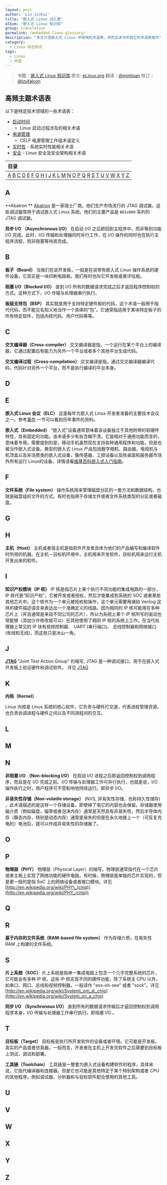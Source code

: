 ```yaml
---
layout: post
author: 'Lin Jinhui'
title: "嵌入式 Linux 词汇表"
album: "嵌入式 Linux 知识库"
group: translation
permalink: /embedded-linux-glossary/
description: "本文介绍嵌入式 Linux 中使用的术语表，并列出本书中其它的术语表章节"
category:
  - Linux 综合知识
tags:
  - Linux
  - 术语
---
```


> 书籍：[嵌入式 Linux 知识库](https://tinylab.gitbooks.io/elinux)
> 原文: [eLinux.org](http://eLinux.org/Glossary "http://eLinux.org/Glossary")
> 翻译：[@mintisan](https://github.com/mintisan)
> 校订：[@lzufalcon](https://github.com/lzufalcon)

## 高频主题术语表

以下是特定技术领域的一些术语表：

-   [启动时间](https://tinylab-1.gitbook.io/elinux/content/zh/dev_portals/Boot_Time/Boot-up_Time_Definition_Of_Terms/Boot-up_Time_Definition_Of_Terms.html "Boot-up Time Definition Of Terms")
    - Linux 启动过程涉及的相关术语
-   [电源管理](https://tinylab-1.gitbook.io/elinux/content/zh/dev_portals/Glossary/Power_Management_Definition_Of_Terms/Power_Management_Definition_Of_Terms.html "Power Management Definition Of Terms")
    - CELF 电源管理工作组术语定义
-   [实时性](https://tinylab-1.gitbook.io/elinux/content/zh/dev_portals/Glossary/Real_Time_Terms/Real_Time_Terms.html "Real Time Terms") - 系统实时性能相关术语
-   [安全](https://tinylab-1.gitbook.io/elinux/content/zh/dev_portals/Glossary/Security_Terms/Security_Terms.html "Security Terms") - Linux 安全及安全架构相关术语

<table>
<thead>
<tr class="header">
<th align="left"> 目录 </th>
</tr>
</thead>
<tbody>
<tr class="odd">
<td align="left"><a href="#A">A</a> <a href="#B">B</a> <a href="#C">C</a> <a href="#D">D</a> <a href="#E">E</a> <a href="#F">F</a> <a href="#G">G</a> <a href="#H">H</a> <a href="#I">I</a> <a href="#J">J</a> <a href="#K">K</a> <a href="#L">L</a> <a href="#M">M</a> <a href="#N">N</a> <a href="#O">O</a> <a href="#P">P</a> <a href="#Q">Q</a> <a href="#R">R</a> <a href="#S">S</a> <a href="#T">T</a> <a href="#U">U</a> <a href="#V">V</a> <a href="#W">W</a> <a href="#X">X</a> <a href="#Y">Y</a> <a href="#Z">Z</a> <br /></td>
</tr>
</tbody>
</table>

## A

**Abatron **
[Abatron](http://www.abatron.ch/) 是一家瑞士厂商，他们生产市场流行的 JTAG 调试器，这些调试器常用于调试嵌入式 Linux 系统。他们的主要产品是 `BDIx000` 系列的 JTAG 调试器。


**异步 I/O （Asynchronous I/O）**
在启动 I/O 之后即回到主程序中，而非等到功能 I/O 完成。此时，I/O 传输和处理器同时并行工作，在 I/O 操作的同时也在执行主程序流程，而非阻塞等待其完成。

## B

**板子（Board）**
当我们在说开发板，一般是在说带有嵌入式 Linux 操作系统的硬件设备，它其实是一块印刷电路板。我们有时也叫它开发板或者评估板。

**阻塞 I/O（Blocked I/O）**
直到 I/O 所有的数据请求完成之后才返回程序控制权的方式。这种方式下，I/O 传输与处理器串行执行。

**板级支持包（BSP）**
其实就是用于支持特定硬件板的代码，这个术语一般用于指代代码，而不能见名知义地当作一个具体的“包”。它通常指适用于某块特定板子的所有特定软件，包括内核代码、用户代码等等。

## C

**交叉编译器（Cross-compiler）**
交叉编译器是指，一个运行在某个平台上的编译器，它通过配置后有能力为另外一个平台或者多个其他平台生成代码。

**交叉编译过程（Cross-compilation）**
交叉编译是指，通过交叉编译器编译代码，代码针对另外一个平台，而不是执行编译的平台本身。

## D

## E

**嵌入式 Linux 会议（ELC）**
这是每年为嵌入式 Linux 开发者准备的主要技术会议之一。参考[事件](https://tinylab-1.gitbook.io/elinux/content/zh/dev_portals/Events/Events.html "Events") 一节可以看到历年事件的资料。

**嵌入式（Embedded）**
“嵌入式”设备通常意味着该设备独立于其他附带的软硬件特性，具有固定的功能。该术语多少有些含糊不清，它是相对于通用功能而言的，意味着专用。需要提到的是，移动手机虽然现在支持各种通用程序和功能，但是也被当作嵌入式设备。典型的嵌入式 Linux 产品包括数字相机、路由器、电视机与机顶盒以及非消费类的嵌入式设备，像传感器、工控设备以及除桌面和服务器市场外所有运行 Linux的设备。详情请看[维基百科嵌入式入门指南](http://en.wikipedia.org/wiki/Embedded_system)。

## F

**文件系统（File system）**
操作系统用来管理磁盘分区的一套方法和数据结构，也就是磁盘组织文件的方式。有时也指用于存储文件或者文件系统类型的分区或者磁盘。

## G

## H

**主机（Host）**
主机或者宿主机是指软件开发者具体为他们的产品编写和编译软件时所用的机器。在主机－目标机环境中，主机用来开发软件，目标机用来运行主机开发出来的软件。

## I

**知识产权模块（IP 核）**
IP 核是指芯片上某个执行不同功能的集成电路的一部分，IP 核代表“知识产权”，它被开发或者授权，然后才能集成到系统的 SOC 或者某些其他芯片中。这个核作为一个单元被授权和操作，这个单元需要用诸如 Verilog 这样的硬件描述语言来表达出一个准确定义的线路。因为相同的 IP 核可能用在多种芯片上（并且通常是来自不同公司的芯片），所以为系统上某个 IP 核所写的驱动也常能够（添加少许修改就可以）在其他使用了相同 IP 核的系统上工作。在当代处理器上常见的 IP 块有视频控制器、 UART (串行端口)、 总线控制器和网络接口 (有线和无线)，而这些只是冰山一角。

## J

[**JTAG**](https://tinylab-1.gitbook.io/elinux/content/zh/dev_portals/Glossary/JTAG/JTAG.html "JTAG")
"Joint Test Action Group" 的缩写, JTAG 是一种调试接口，用于在嵌入式开发板上验证硬件和调试软件。 详见 [JTAG](https://tinylab-1.gitbook.io/elinux/content/zh/dev_portals/Glossary/JTAG/JTAG.html "JTAG")

## K

**内核（Kernel）**

Linux 内核是 Linux 系统的核心软件，它负责与硬件打交道，代表进程管理资源，也负责协调进程与硬件之间以及不同进程间的交互。

## L

## M

## N

**非阻塞 I/O （Non-blocking I/O）**
在启动 I/O 进程之后即返回控制权到调用程序，而且是在 I/O 完成之前。I/O 传输与处理器工作可并行执行，也就是说，I/O 操作执行之时，用户程序可不受影响地持续运行。即异步 I/O。

**非易失性存储（Non-volatile storage）**
(NVS, 非易失性存储，也称持久性储存) ，此术语描述的是这样一个存储设备，即使掉了电它的内容也会保留。存储器使用磁介质（例如磁盘，磁带或者泡沫内存）通常是天然具有非易失性，然后半导体内存（静态内存，特别是动态内存）通常是易失的但是在永久地接上一个（可反复充电的）电池后，就可以作成非易失性的存储器了。

## O

## P

**物理层（PHY）**
物理层（Physical Layer）的缩写。物理层通常指代在一个芯片或者主板上实现了网络功能的硬件电路。有时候，物理层是单独的芯片实现的，但是更一般的是指 SoC 上的网络设备或者接口模块。详见 [http://en.wikipedia.org/wiki/PHY\_(chip)](http://en.wikipedia.org/wiki/PHY_(chip))

## Q

## R

**基于内存的文件系统（RAM-based file system）**
作为存储介质，在易失性 RAM 上构建的文件系统。

## S

**片上系统（SOC）**
片上系统是指单一集成电路上包含一个几乎完整系统的芯片，它可能会有多种 IP 核，这些 IP 核实现不同的硬件功能，除了系统主 CPU 以外，如串口、网口、总线和视频控制器。一般读作 "ess-oh-see"  或者  "sock"。详见 [http://en.wikipedia.org/wiki/System\_on\_a\_chip](http://en.wikipedia.org/wiki/System_on_a_chip)



**同步 I/O （Synchronous I/O）**
直到所有的数据请求传输后才返回控制权到调用程序本身，I/O 传输与处理器工作串行执行。即阻塞 I/O 。

## T

**目标板（Target）**
目标板是执行所开发软件的设备或者环境。它可能是开发板，真实的产品或者仿真器。一般而言，开发者在主机上开发完软件之后需要到目标板上测试，调试和部署。

**工具链（Toolchain）**
工具链是一整套为嵌入式设备构建软件的程序，具体来说，它指代编译器和连接器。但是它也可能是其他特定于某个特别架构或者 CPU 的其他程序，例如调试器，分析器和与目标软件配合使用的其他工具。

## U

## V

## W

## X

## Y

## Z
